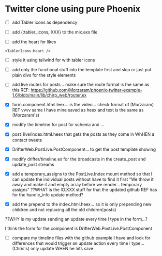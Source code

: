 # Twitter clone using pure Phoenix

* [ ] add Tabler icons as dependency

* [ ] add {:tabler_icons, XXX} to the mix.exs file

* [ ] add the heart for likes
```
<TablerIcons.heart />
```

* [ ] style it using tailwind for with tabler icons

* [ ] add only the functional stuff into the template first and skip or just put plain divs for the style elements

* [ ] add live routes for posts... make sure the route format is the same as this REF:
https://github.com/Morzaram/phoenix-twitter-example-1.6/blob/main/lib/chirp_web/router.ex

* [x] form.component.html.leex... is the video... check format of (Morzaram) REF
vvvv same I have mine saved as heex and text is the same as (Morzaram's)

* [x] modify the timeline for post for schema and ...

* [x] post_live/index.html.heex that gets the posts as they come in WhHEN a contact tweets

* [x] DrifterWeb.PostLive.PostComponent... to get the post template showing

* [x] modify drifter/timeline.ex for the broadcasts in the create_post and update_post streams

* [x] add a temporary_assigns to the PostLive.Index mount method so that I can update the individual posts without have to find it first
"We throw it away and make it and empty array before we render... temporary assigns"
??WHAT is the IO.XXX stuff for that the updated github REF has for the handle_info update method?

* [x] add the prepend to the index.html.heex... so it is only prepending new children and not replacing all the old children(posts)

??WHY is my update sending an update every time I type in the form...?

I think the form for the component is DrifterWeb.PostLive.PostComponent

* [ ] compare my timeline files with the github example I have and look for differences that would trigger an update action every time I type... (Chris's) only update WHEN he hits save
